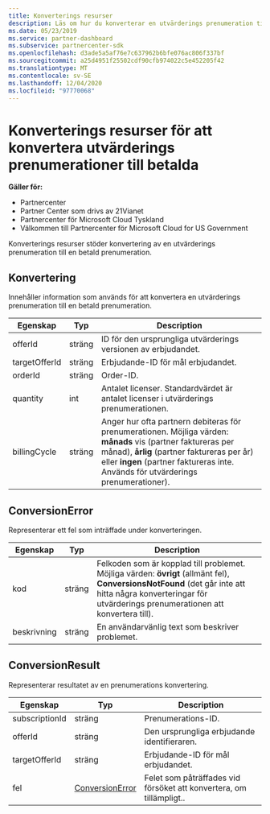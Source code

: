 ```yaml
---
title: Konverterings resurser
description: Läs om hur du konverterar en utvärderings prenumeration till en betald prenumeration med hjälp av konverterings resurser för partner Center API.
ms.date: 05/23/2019
ms.service: partner-dashboard
ms.subservice: partnercenter-sdk
ms.openlocfilehash: d3ade5a5af76e7c637962b6bfe076ac806f337bf
ms.sourcegitcommit: a25d4951f25502cdf90cfb974022c5e452205f42
ms.translationtype: MT
ms.contentlocale: sv-SE
ms.lasthandoff: 12/04/2020
ms.locfileid: "97770068"
---
```

# <a name="conversion-resources-to-convert-trial-subscriptions-to-paid"></a>Konverterings resurser för att konvertera utvärderings prenumerationer till betalda

**Gäller för:**

- Partnercenter
- Partner Center som drivs av 21Vianet
- Partnercenter för Microsoft Cloud Tyskland
- Välkommen till Partnercenter för Microsoft Cloud for US Government

Konverterings resurser stöder konvertering av en utvärderings prenumeration till en betald prenumeration.

## <a name="conversion"></a>Konvertering

Innehåller information som används för att konvertera en utvärderings prenumeration till en betald prenumeration.

| Egenskap | Typ | Description |
| -------- | ---- | ----------- |
| offerId | sträng | ID för den ursprungliga utvärderings versionen av erbjudandet. |
| targetOfferId | sträng | Erbjudande-ID för mål erbjudandet. |
| orderId | sträng | Order-ID. |
| quantity | int | Antalet licenser. Standardvärdet är antalet licenser i utvärderings prenumerationen. |
| billingCycle | sträng | Anger hur ofta partnern debiteras för prenumerationen. Möjliga värden: **månads** vis (partner faktureras per månad), **årlig** (partner faktureras per år) eller **ingen** (partner faktureras inte. Används för utvärderings prenumerationer). |

## <a name="conversionerror"></a>ConversionError

Representerar ett fel som inträffade under konverteringen.

| Egenskap | Typ | Description |
| -------- | ---- | ----------- |
| kod | sträng | Felkoden som är kopplad till problemet. Möjliga värden: **övrigt** (allmänt fel), **ConversionsNotFound** (det går inte att hitta några konverteringar för utvärderings prenumerationen att konvertera till).
| beskrivning | sträng | En användarvänlig text som beskriver problemet. |

## <a name="conversionresult"></a>ConversionResult

Representerar resultatet av en prenumerations konvertering.

| Egenskap       | Typ                                | Description                                                            |
|----------------|-------------------------------------|------------------------------------------------------------------------|
| subscriptionId | sträng                              | Prenumerations-ID.                                           |
| offerId        | sträng                              | Den ursprungliga erbjudande identifieraren.                                         |
| targetOfferId  | sträng                              | Erbjudande-ID för mål erbjudandet.                             |
| fel          | [ConversionError](#conversionerror) | Felet som påträffades vid försöket att konvertera, om tillämpligt.. |